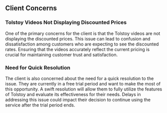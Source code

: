 ## Client Concerns

### Tolstoy Videos Not Displaying Discounted Prices

One of the primary concerns for the client is that the Tolstoy videos are not displaying the discounted prices. This issue can lead to confusion and dissatisfaction among customers who are expecting to see the discounted rates. Ensuring that the videos accurately reflect the current pricing is crucial for maintaining customer trust and satisfaction.

### Need for Quick Resolution

The client is also concerned about the need for a quick resolution to the issue. They are currently in a free trial period and want to make the most of this opportunity. A swift resolution will allow them to fully utilize the features of Tolstoy and evaluate its effectiveness for their needs. Delays in addressing this issue could impact their decision to continue using the service after the trial period ends.